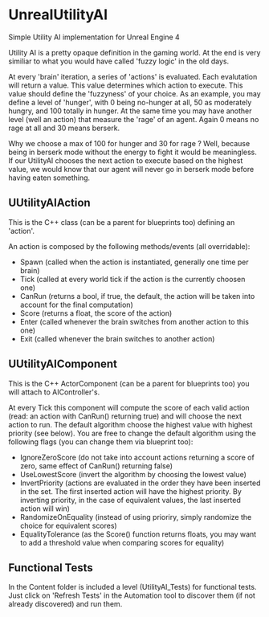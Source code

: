 # UnrealUtilityAI
Simple Utility AI implementation for Unreal Engine 4

Utility AI is a pretty opaque definition in the gaming world. At the end is very similiar to what you would have called 'fuzzy logic' in the old days.

At every 'brain' iteration, a series of 'actions' is evaluated. Each evalutation will return a value. This value determines which action to execute. This value should define the 'fuzzyness' of your choice. As an example, you may define a level of 'hunger', with 0 being no-hunger at all, 50 as moderately hungry, and 100 totally in hunger. At the same time you may have another level (well an action) that measure the 'rage' of an agent. Again 0 means no rage at all and 30 means berserk.

Why we choose a max of 100 for hunger and 30 for rage ? Well, because being in berserk mode without the energy to fight it would be meaningless. If our UtilityAI chooses the next action to execute based on the highest value, we would know that our agent will never go in berserk mode before having eaten something.

## UUtilityAIAction

This is the C++ class (can be a parent for blueprints too) defining an 'action'.

An action is composed by the following methods/events (all overridable):

* Spawn (called when the action is instantiated, generally one time per brain)
* Tick (called at every world tick if the action is the currently choosen one)
* CanRun (returns a bool, if true, the default, the action will be taken into account for the final computation)
* Score (returns a float, the score of the action)
* Enter (called whenever the brain switches from another action to this one)
* Exit (called whenever the brain switches to another action)

## UUtilityAIComponent

This is the C++ ActorComponent (can be a parent for blueprints too) you will attach to AIController's.

At every Tick this component will compute the score of each valid action (read: an action with CanRun() returning true) and will choose the next action to run. The default algorithm choose the highest value with highest priority (see below). You are free to change the default algorithm using the following flags (you can change them via blueprint too):

* IgnoreZeroScore (do not take into account actions returning a score of zero, same effect of CanRun() returning false)
* UseLowestScore (invert the algorithm by choosing the lowest value)
* InvertPriority (actions are evaluated in the order they have been inserted in the set. The first inserted action will have the highest priority. By inverting priority, in the case of equivalent values, the last inserted action will win)
* RandomizeOnEquality (instead of using prioriry, simply randomize the choice for equivalent scores)
* EqualityTolerance (as the Score() function returns floats, you may want to add a threshold value when comparing scores for equality)

## Functional Tests

In the Content folder is included a level (UtilityAI_Tests) for functional tests. Just click on 'Refresh Tests' in the Automation tool to discover them (if not already discovered) and run them.
